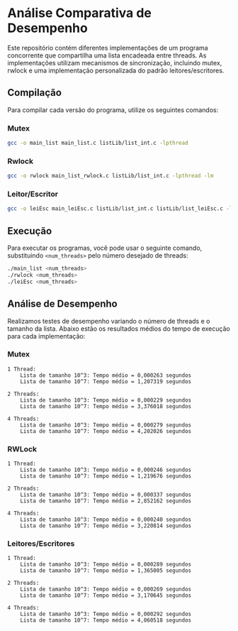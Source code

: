 # Análise Comparativa de Desempenho

Este repositório contém diferentes implementações de um programa concorrente que compartilha uma lista encadeada entre threads. As implementações utilizam mecanismos de sincronização, incluindo mutex, rwlock e uma implementação personalizada do padrão leitores/escritores.

## Compilação

Para compilar cada versão do programa, utilize os seguintes comandos:

### Mutex
```bash
gcc -o main_list main_list.c listLib/list_int.c -lpthread
```

### Rwlock
```bash
gcc -o rwlock main_list_rwlock.c listLib/list_int.c -lpthread -lm
```

### Leitor/Escritor
```bash
gcc -o leiEsc main_leiEsc.c listLib/list_int.c listLib/list_leiEsc.c -lpthread -lm
```

## Execução

Para executar os programas, você pode usar o seguinte comando, substituindo `<num_threads>` pelo número desejado de threads:
```bash
./main_list <num_threads>
./rwlock <num_threads>
./leiEsc <num_threads>
```

## Análise de Desempenho

Realizamos testes de desempenho variando o número de threads e o tamanho da lista. Abaixo estão os resultados médios do tempo de execução para cada implementação:

### Mutex

    1 Thread:
        Lista de tamanho 10^3: Tempo médio = 0,000263 segundos
        Lista de tamanho 10^7: Tempo médio = 1,207319 segundos

    2 Threads:
        Lista de tamanho 10^3: Tempo médio = 0,000229 segundos
        Lista de tamanho 10^7: Tempo médio = 3,376018 segundos

    4 Threads:
        Lista de tamanho 10^3: Tempo médio = 0,000279 segundos
        Lista de tamanho 10^7: Tempo médio = 4,202026 segundos

### RWLock

    1 Thread:
        Lista de tamanho 10^3: Tempo médio = 0,000246 segundos
        Lista de tamanho 10^7: Tempo médio = 1,219676 segundos

    2 Threads:
        Lista de tamanho 10^3: Tempo médio = 0,000337 segundos
        Lista de tamanho 10^7: Tempo médio = 2,852162 segundos

    4 Threads:
        Lista de tamanho 10^3: Tempo médio = 0,000240 segundos
        Lista de tamanho 10^7: Tempo médio = 3,220814 segundos

### Leitores/Escritores

    1 Thread:
        Lista de tamanho 10^3: Tempo médio = 0,000289 segundos
        Lista de tamanho 10^7: Tempo médio = 1,365005 segundos

    2 Threads:
        Lista de tamanho 10^3: Tempo médio = 0,000269 segundos
        Lista de tamanho 10^7: Tempo médio = 3,170645 segundos

    4 Threads:
        Lista de tamanho 10^3: Tempo médio = 0,000292 segundos
        Lista de tamanho 10^7: Tempo médio = 4,060518 segundos